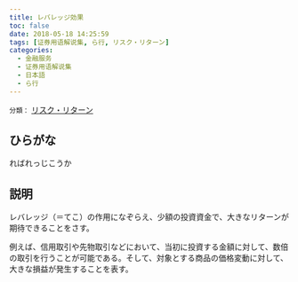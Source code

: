 ```yaml
---
title: レバレッジ効果
toc: false
date: 2018-05-18 14:25:59
tags: [证券用语解说集, ら行, リスク・リターン]
categories:
  - 金融服务
  - 证券用语解说集
  - 日本語
  - ら行
---
```


`分類：` [リスク・リターン](/tags/リスク・リターン/)

## ひらがな

ればれっじこうか

## 説明

レバレッジ（＝てこ）の作用になぞらえ、少額の投資資金で、大きなリターンが期待できることをさす。

例えば、信用取引や先物取引などにおいて、当初に投資する金額に対して、数倍の取引を行うことが可能である。そして、対象とする商品の価格変動に対して、大きな損益が発生することを表す。

